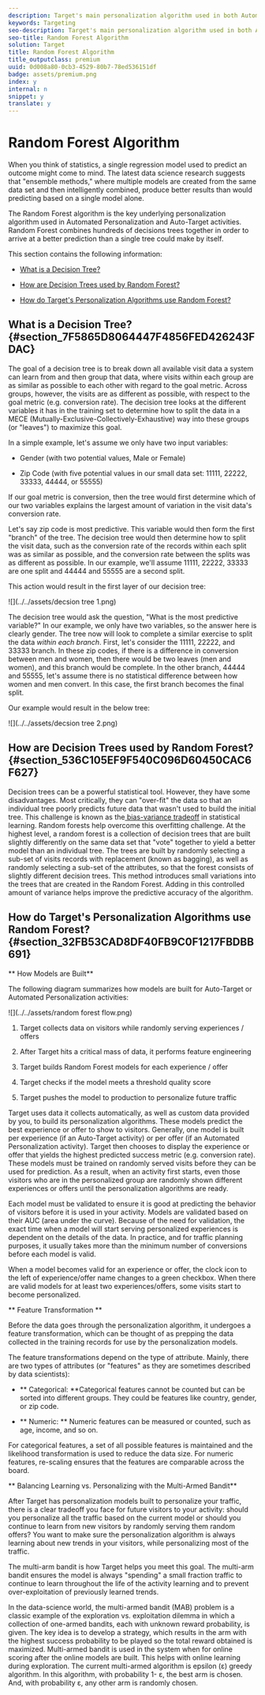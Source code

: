 ```yaml
---
description: Target's main personalization algorithm used in both Automated Personalization and Auto-Target is Random Forest. Ensemble methods like Random Forest use multiple learning algorithms to obtain better predictive performance than could be obtained from any of the constituent learning algorithms. The Random Forest algorithm in Automated Personalization is a classification or regression method that operates by constructing a multitude of decision trees when it is being trained.
keywords: Targeting
seo-description: Target's main personalization algorithm used in both Automated Personalization and Auto-Target is Random Forest. Ensemble methods like Random Forest use multiple learning algorithms to obtain better predictive performance than could be obtained from any of the constituent learning algorithms. The Random Forest algorithm in Automated Personalization is a classification or regression method that operates by constructing a multitude of decision trees when it is being trained.
seo-title: Random Forest Algorithm
solution: Target
title: Random Forest Algorithm
title_outputclass: premium
uuid: 0d008a80-0cb3-4529-80b7-78ed536151df
badge: assets/premium.png
index: y
internal: n
snippet: y
translate: y
---
```


# Random Forest Algorithm

When you think of statistics, a single regression model used to predict an outcome might come to mind. The latest data science research suggests that "ensemble methods," where multiple models are created from the same data set and then intelligently combined, produce better results than would predicting based on a single model alone. 

The Random Forest algorithm is the key underlying personalization algorithm used in Automated Personalization and Auto-Target activities. Random Forest combines hundreds of decisions trees together in order to arrive at a better prediction than a single tree could make by itself. 

This section contains the following information: 


* [ What is a Decision Tree?](c_algo_random_forest.md#section_7F5865D8064447F4856FED426243FDAC) 

* [ How are Decision Trees used by Random Forest?](c_algo_random_forest.md#section_536C105EF9F540C096D60450CAC6F627) 

* [ How do Target's Personalization Algorithms use Random Forest?](c_algo_random_forest.md#section_32FB53CAD8DF40FB9C0F1217FBDBB691) 



## What is a Decision Tree? {#section_7F5865D8064447F4856FED426243FDAC}

The goal of a decision tree is to break down all available visit data a system can learn from and then group that data, where visits within each group are as similar as possible to each other with regard to the goal metric. Across groups, however, the visits are as different as possible, with respect to the goal metric (e.g. conversion rate). The decision tree looks at the different variables it has in the training set to determine how to split the data in a MECE (Mutually-Exclusive-Collectively-Exhaustive) way into these groups (or "leaves") to maximize this goal. 

In a simple example, let's assume we only have two input variables: 


* Gender (with two potential values, Male or Female) 

* Zip Code (with five potential values in our small data set: 11111, 22222, 33333, 44444, or 55555) 



If our goal metric is conversion, then the tree would first determine which of our two variables explains the largest amount of variation in the visit data's conversion rate. 

Let's say zip code is most predictive. This variable would then form the first "branch" of the tree. The decision tree would then determine how to split the visit data, such as the conversion rate of the records within each split was as similar as possible, and the conversion rate between the splits was as different as possible. In our example, we'll assume 11111, 22222, 33333 are one split and 44444 and 55555 are a second split. 

This action would result in the first layer of our decision tree: 

![](../../assets/decsion tree 1.png) 

The decision tree would ask the question, "What is the most predictive variable?" In our example, we only have two variables, so the answer here is clearly gender. The tree now will look to complete a similar exercise to split the data *within each branch*. First, let's consider the 11111, 22222, and 33333 branch. In these zip codes, if there is a difference in conversion between men and women, then there would be two leaves (men and women), and this branch would be complete. In the other branch, 44444 and 55555, let's assume there is no statistical difference between how women and men convert. In this case, the first branch becomes the final split. 

Our example would result in the below tree: 

![](../../assets/decsion tree 2.png) 

## How are Decision Trees used by Random Forest? {#section_536C105EF9F540C096D60450CAC6F627}

Decision trees can be a powerful statistical tool. However, they have some disadvantages. Most critically, they can "over-fit" the data so that an individual tree poorly predicts future data that wasn't used to build the initial tree. This challenge is known as the[ bias-variance tradeoff](https://en.wikipedia.org/wiki/Bias%E2%80%93variance_tradeoff) in statistical learning. Random forests help overcome this overfitting challenge. At the highest level, a random forest is a collection of decision trees that are built slightly differently on the same data set that "vote" together to yield a better model than an individual tree. The trees are built by randomly selecting a sub-set of visits records with replacement (known as bagging), as well as randomly selecting a sub-set of the attributes, so that the forest consists of slightly different decision trees. This method introduces small variations into the trees that are created in the Random Forest. Adding in this controlled amount of variance helps improve the predictive accuracy of the algorithm. 
## How do Target's Personalization Algorithms use Random Forest? {#section_32FB53CAD8DF40FB9C0F1217FBDBB691}

** How Models are Built** 

The following diagram summarizes how models are built for Auto-Target or Automated Personalization activities: 

![](../../assets/random forest flow.png) 


1. Target collects data on visitors while randomly serving experiences / offers 

1. After Target hits a critical mass of data, it performs feature engineering 

1. Target builds Random Forest models for each experience / offer 

1. Target checks if the model meets a threshold quality score 

1. Target pushes the model to production to personalize future traffic 



Target uses data it collects automatically, as well as custom data provided by you, to build its personalization algorithms. These models predict the best experience or offer to show to visitors. Generally, one model is built per experience (if an Auto-Target activity) or per offer (if an Automated Personalization activity). Target then chooses to display the experience or offer that yields the highest predicted success metric (e.g. conversion rate). These models must be trained on randomly served visits before they can be used for prediction. As a result, when an activity first starts, even those visitors who are in the personalized group are randomly shown different experiences or offers until the personalization algorithms are ready. 

Each model must be validated to ensure it is good at predicting the behavior of visitors before it is used in your activity. Models are validated based on their AUC (area under the curve). Because of the need for validation, the exact time when a model will start serving personalized experiences is dependent on the details of the data. In practice, and for traffic planning purposes, it usually takes more than the minimum number of conversions before each model is valid. 

When a model becomes valid for an experience or offer, the clock icon to the left of experience/offer name changes to a green checkbox. When there are valid models for at least two experiences/offers, some visits start to become personalized. 

** Feature Transformation ** 

Before the data goes through the personalization algorithm, it undergoes a feature transformation, which can be thought of as prepping the data collected in the training records for use by the personalization models. 

The feature transformations depend on the type of attribute. Mainly, there are two types of attributes (or "features" as they are sometimes described by data scientists): 


* ** Categorical: **Categorical features cannot be counted but can be sorted into different groups. They could be features like country, gender, or zip code. 

* ** Numeric: ** Numeric features can be measured or counted, such as age, income, and so on. 



For categorical features, a set of all possible features is maintained and the likelihood transformation is used to reduce the data size. For numeric features, re-scaling ensures that the features are comparable across the board. 

** Balancing Learning vs. Personalizing with the Multi-Armed Bandit** 

After Target has personalization models built to personalize your traffic, there is a clear tradeoff you face for future visitors to your activity: should you personalize all the traffic based on the current model or should you continue to learn from new visitors by randomly serving them random offers? You want to make sure the personalization algorithm is always learning about new trends in your visitors, while personalizing most of the traffic. 

The multi-arm bandit is how Target helps you meet this goal. The multi-arm bandit ensures the model is always "spending" a small fraction traffic to continue to learn throughout the life of the activity learning and to prevent over-exploitation of previously learned trends. 

In the data-science world, the multi-armed bandit (MAB) problem is a classic example of the exploration vs. exploitation dilemma in which a collection of one-armed bandits, each with unknown reward probability, is given. The key idea is to develop a strategy, which results in the arm with the highest success probability to be played so the total reward obtained is maximized. Multi-armed bandit is used in the system when for online scoring after the online models are built. This helps with online learning during exploration. The current multi-armed algorithm is epsilon (ε) greedy algorithm. In this algorithm, with probability 1- ε, the best arm is chosen. And, with probability ε, any other arm is randomly chosen. 
